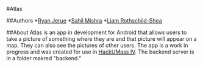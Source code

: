 #Atlas

##Authors
*[Ryan Jerue](http://github.com/rjerue)
*[Sahil Mishra](https://github.com/Slymodi)
*[Liam Rothschild-Shea](https://github.com/lrothschildshea)

##About
Atlas is an app in development for Android that allows users to take a picture of something where they are and that picture will appear on a map. They can also see the pictures of other users. The app is a work in progress and was created for use in [HackUMass IV](http://hackumass.com/). The backend server is in a folder makred "backend."